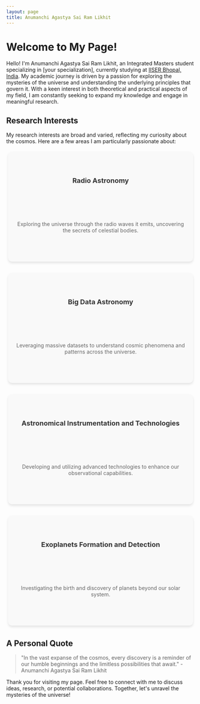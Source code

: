 ```yaml
---
layout: page
title: Anumanchi Agastya Sai Ram Likhit
---
```


<style>
.research-grid {
  display: flex;
  flex-wrap: wrap;
  justify-content: space-between; /* Adjusts spacing to maintain layout */
  gap: 20px; /* Adds space between the boxes */
}

.research-item {
  flex: 1 0 calc(25% - 20px); /* Flex grow, flex shrink, and basis */
  display: flex;
  flex-direction: column;
  justify-content: space-around; /* Distribute space around items */
  align-items: center; /* Center items vertically */
  text-align: center; /* Ensure text is centered */
  min-width: 240px; /* Fixed minimum width of the box */
  height: 250px; /* Adjusted height for uniformity */
  margin: 5px; /* Margin around the boxes */
  padding: 20px;
  border: 2px solid transparent;
  border-radius: 10px;
  background-color: #f9f9f9;
  box-shadow: 0 4px 6px rgba(0,0,0,0.1);
  transition: all 0.3s ease-in-out;
  position: relative; /* For the animation */
  overflow: hidden; /* Prevent overflow for the border animation */
}

.research-item h4 {
  margin: 5px 0; /* Reduced spacing between title and description */
  font-size: 18px;
  color: #333;
}

.research-item p {
  font-size: 14px;
  color: #666;
}

.research-item::after {
  content: '';
  position: absolute;
  top: 0;
  right: 0;
  bottom: 0;
  left: 0;
  border: 2px solid transparent;
  border-radius: 10px;
  transition: border-color 0.4s, transform 0.6s;
  transform: scale(0.1);
  z-index: -1;
}

.research-item:hover::after {
  border-color: lavender; /* Lavender border on hover */
  transform: scale(1);
  transition: border-color 0.4s, transform 0.6s cubic-bezier(0.2, 1, 0.3, 1);
}

@keyframes borderRun {
  0% {
    transform: rotate(0deg) translate(0, 0);
  }
  100% {
    transform: rotate(360deg) translate(0, 0);
  }
}
</style>

# Welcome to My Page!

Hello! I'm Anumanchi Agastya Sai Ram Likhit, an Integrated Masters student specializing in [your specialization], currently studying at [IISER Bhopal, India](https://www.iiserb.ac.in/). My academic journey is driven by a passion for exploring the mysteries of the universe and understanding the underlying principles that govern it. With a keen interest in both theoretical and practical aspects of my field, I am constantly seeking to expand my knowledge and engage in meaningful research.

## Research Interests

My research interests are broad and varied, reflecting my curiosity about the cosmos. Here are a few areas I am particularly passionate about:

<div class="research-grid">
  <div class="research-item">
    <h4>Radio Astronomy</h4>
    <p>Exploring the universe through the radio waves it emits, uncovering the secrets of celestial bodies.</p>
  </div>

  <div class="research-item">
    <h4>Big Data Astronomy</h4>
    <p>Leveraging massive datasets to understand cosmic phenomena and patterns across the universe.</p>
  </div>

  <div class="research-item">
    <h4>Astronomical Instrumentation and Technologies</h4>
    <p>Developing and utilizing advanced technologies to enhance our observational capabilities.</p>
  </div>

  <div class="research-item">
    <h4>Exoplanets Formation and Detection</h4>
    <p>Investigating the birth and discovery of planets beyond our solar system.</p>
  </div>
</div>

## A Personal Quote

> "In the vast expanse of the cosmos, every discovery is a reminder of our humble beginnings and the limitless possibilities that await." - Anumanchi Agastya Sai Ram Likhit

Thank you for visiting my page. Feel free to connect with me to discuss ideas, research, or potential collaborations. Together, let's unravel the mysteries of the universe!


